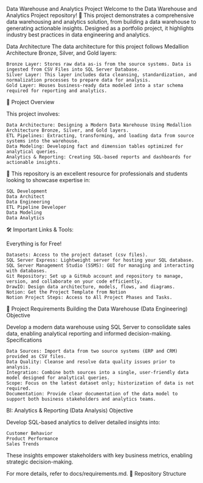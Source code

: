 Data Warehouse and Analytics Project
Welcome to the Data Warehouse and Analytics Project repository! 🚀
This project demonstrates a comprehensive data warehousing and analytics solution, from building a data warehouse to generating actionable insights. Designed as a portfolio project, it highlights industry best practices in data engineering and analytics.

 Data Architecture
The data architecture for this project follows Medallion Architecture Bronze, Silver, and Gold layers: 


    Bronze Layer: Stores raw data as-is from the source systems. Data is ingested from CSV Files into SQL Server Database.
    Silver Layer: This layer includes data cleansing, standardization, and normalization processes to prepare data for analysis.
    Gold Layer: Houses business-ready data modeled into a star schema required for reporting and analytics.

📖 Project Overview

This project involves:

    Data Architecture: Designing a Modern Data Warehouse Using Medallion Architecture Bronze, Silver, and Gold layers.
    ETL Pipelines: Extracting, transforming, and loading data from source systems into the warehouse.
    Data Modeling: Developing fact and dimension tables optimized for analytical queries.
    Analytics & Reporting: Creating SQL-based reports and dashboards for actionable insights.

🎯 This repository is an excellent resource for professionals and students looking to showcase expertise in:

    SQL Development
    Data Architect
    Data Engineering
    ETL Pipeline Developer
    Data Modeling
    Data Analytics

🛠️ Important Links & Tools:

Everything is for Free!

    Datasets: Access to the project dataset (csv files).
    SQL Server Express: Lightweight server for hosting your SQL database.
    SQL Server Management Studio (SSMS): GUI for managing and interacting with databases.
    Git Repository: Set up a GitHub account and repository to manage, version, and collaborate on your code efficiently.
    DrawIO: Design data architecture, models, flows, and diagrams.
    Notion: Get the Project Template from Notion
    Notion Project Steps: Access to All Project Phases and Tasks.

🚀 Project Requirements
Building the Data Warehouse (Data Engineering)
Objective

Develop a modern data warehouse using SQL Server to consolidate sales data, enabling analytical reporting and informed decision-making.
Specifications

    Data Sources: Import data from two source systems (ERP and CRM) provided as CSV files.
    Data Quality: Cleanse and resolve data quality issues prior to analysis.
    Integration: Combine both sources into a single, user-friendly data model designed for analytical queries.
    Scope: Focus on the latest dataset only; historization of data is not required.
    Documentation: Provide clear documentation of the data model to support both business stakeholders and analytics teams.

BI: Analytics & Reporting (Data Analysis)
Objective

Develop SQL-based analytics to deliver detailed insights into:

    Customer Behavior
    Product Performance
    Sales Trends

These insights empower stakeholders with key business metrics, enabling strategic decision-making.

For more details, refer to docs/requirements.md.
📂 Repository Structure
